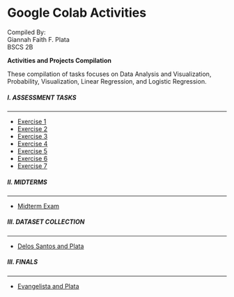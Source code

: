 # Google Colab Activities

Compiled By: <br>
Giannah Faith F. Plata <br>
BSCS 2B

**Activities and Projects Compilation**

These compilation of tasks focuses on Data Analysis and Visualization, Probability, Visualization, Linear Regression, and Logistic Regression.

<h5>I. ASSESSMENT TASKS</h5>

---
*   [Exercise 1](https://colab.research.google.com/drive/1RlyAOmGOS6VhJblFsDm2u1eQ06TNDTyC?usp=sharing)
*   [Exercise 2](https://colab.research.google.com/drive/17hRqoXpjVuoWLZ7x1yWQmlLz6ALuUiNF?usp=sharing)
*   [Exercise 3](https://colab.research.google.com/drive/1Z7sGxTIG3GlDdn9asS-D06p6bLDrPh5S?usp=sharing)
*   [Exercise 4](https://colab.research.google.com/drive/1uVtq1rdAIhkfqN-zTICMhJSMLQiHvh_O?usp=sharing)
*   [Exercise 5](https://colab.research.google.com/drive/1zZg0vQwYhndhQgOXrkCofOeNX4LNvXL6?usp=sharing)
*   [Exercise 6](https://colab.research.google.com/drive/12rfiGJgOxpfDCK9oerqwvUuQJ9uOyhpM?usp=sharing)
*   [Exercise 7](https://colab.research.google.com/drive/1Ow4VKsrcNMlgwJF8yPAprqluftPNSERu?usp=sharing)


<h5>II. MIDTERMS</h5>

---
*   [Midterm Exam](https://colab.research.google.com/drive/1EGf19ecZFQ1ShhPobdpaNuwiU5MqYR_3?usp=sharing)


<h5>III. DATASET COLLECTION</h5>

---
*   [Delos Santos and Plata](https://colab.research.google.com/drive/1K-5jTVPVOfWip8sSQ8aMpBCywoe7gMaH?usp=sharing)

<h5>III. FINALS</h5>

---

*   [Evangelista and Plata](FINALS-Evangelista&Plata.pdf)


